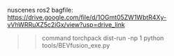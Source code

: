 nuscenes ros2 bagfile: https://drive.google.com/file/d/1OGmt05ZW1WbtR4Xy-vVhWRRuXZ5c2iGx/view?usp=drive_link


>>command 
torchpack dist-run -np 1 python tools/BEVfusion_exe.py

